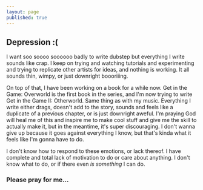 ```yaml
---
layout: page
published: true
---
```


<h2>Depression :(</h2>
<p>I want soo soooo soooooo badly to write dubstep but everything I write sounds like crap. I keep on trying and watching tutorials and experimenting and trying to replicate other artists for ideas, and nothing is working. It all sounds thin, wimpy, or just downright boooriiing.</p>
<p>On top of that, I have been working on a book for a while now. Get in the Game: Overworld is the first book in the series, and I'm now trying to write Get in the Game II: Otherworld. Same thing as with my music. Everything I write either drags, doesn't add to the story, sounds and feels like a duplicate of a previous chapter, or is just downright aweful. I'm praying God will heal me of this and inspire me to make cool stuff and give me the skill to actually make it, but in the meantime, it's super discouraging. I don't wanna give up because it goes against everything I know, but that's kinda what it feels like I'm gonna have to do.</p>
<p>I don't know how to respond to these emotions, or lack thereof. I have complete and total lack of motivation to do or care about anything. I don't know what to do, or if there even <i>is something</i> I can do.</p>
<h3>Please pray for me...</h3>
